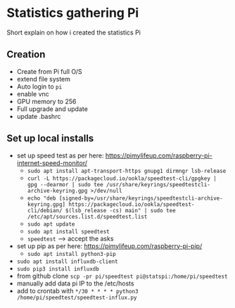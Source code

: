 # Statistics gathering Pi

Short explain on how i created the statistics Pi

## Creation
* Create from Pi full O/S
* extend file system
* Auto login to `pi`
* enable vnc
* GPU memory to 256
* Full upgrade and update
* update .bashrc

## Set up local installs
* set up speed test as per here: https://pimylifeup.com/raspberry-pi-internet-speed-monitor/
    * `sudo apt install apt-transport-https gnupg1 dirmngr lsb-release`
    * `curl -L https://packagecloud.io/ookla/speedtest-cli/gpgkey | gpg --dearmor | sudo tee /usr/share/keyrings/speedtestcli-archive-keyring.gpg >/dev/null`
    * `echo "deb [signed-by=/usr/share/keyrings/speedtestcli-archive-keyring.gpg] https://packagecloud.io/ookla/speedtest-cli/debian/ $(lsb_release -cs) main" | sudo tee  /etc/apt/sources.list.d/speedtest.list`
    * `sudo apt update`
    * `sudo apt install speedtest`
    * `speedtest` --> accept the asks
* set up pip as per here: https://pimylifeup.com/raspberry-pi-pip/
    * `sudo apt install python3-pip`
* `sudo apt install influxdb-client`
* `sudo pip3 install influxdb`
* from github clone `scp -pr pi/speedtest pi@statspi:/home/pi/speedtest`
* manually add data pi IP to the /etc/hosts
* add to crontab with `*/30 * * * * python3 /home/pi/speedtest/speedtest-influx.py`
